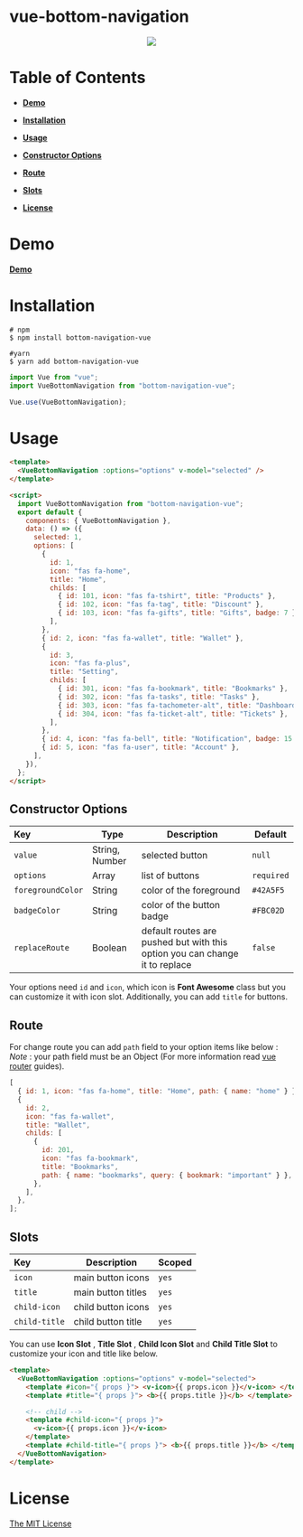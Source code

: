 # vue-bottom-navigation

<p align="center">
<img align="center"  src="https://user-images.githubusercontent.com/58827166/132668893-d7912fe1-40da-4735-a171-90553a92fecd.gif"/>
</p>

# Table of Contents

- [**Demo**](#demo)

- [**Installation**](#installation)

- [**Usage**](#usage)

- [**Constructor Options**](#constructor-options)

- [**Route**](#route)

- [**Slots**](#slots)

* [**License**](#license)

# Demo

[**Demo**](https://vue-bottom-navigation.herokuapp.com/)

# Installation

```shell
# npm
$ npm install bottom-navigation-vue

#yarn
$ yarn add bottom-navigation-vue
```

```js
import Vue from "vue";
import VueBottomNavigation from "bottom-navigation-vue";

Vue.use(VueBottomNavigation);
```

# Usage

```html
<template>
  <VueBottomNavigation :options="options" v-model="selected" />
</template>

<script>
  import VueBottomNavigation from "bottom-navigation-vue";
  export default {
    components: { VueBottomNavigation },
    data: () => ({
      selected: 1,
      options: [
        {
          id: 1,
          icon: "fas fa-home",
          title: "Home",
          childs: [
            { id: 101, icon: "fas fa-tshirt", title: "Products" },
            { id: 102, icon: "fas fa-tag", title: "Discount" },
            { id: 103, icon: "fas fa-gifts", title: "Gifts", badge: 7 },
          ],
        },
        { id: 2, icon: "fas fa-wallet", title: "Wallet" },
        {
          id: 3,
          icon: "fas fa-plus",
          title: "Setting",
          childs: [
            { id: 301, icon: "fas fa-bookmark", title: "Bookmarks" },
            { id: 302, icon: "fas fa-tasks", title: "Tasks" },
            { id: 303, icon: "fas fa-tachometer-alt", title: "Dashboard" },
            { id: 304, icon: "fas fa-ticket-alt", title: "Tickets" },
          ],
        },
        { id: 4, icon: "fas fa-bell", title: "Notification", badge: 15 },
        { id: 5, icon: "fas fa-user", title: "Account" },
      ],
    }),
  };
</script>
```

## Constructor Options

| Key               | Type           | Description                                                                 | Default    |
| :---------------- | -------------- | --------------------------------------------------------------------------- | ---------- |
| `value`           | String, Number | selected button                                                             | `null`     |
| `options`         | Array          | list of buttons                                                             | `required` |
| `foregroundColor` | String         | color of the foreground                                                     | `#42A5F5`  |
| `badgeColor`      | String         | color of the button badge                                                   | `#FBC02D`  |
| `replaceRoute`    | Boolean        | default routes are pushed but with this option you can change it to replace | `false`    |

Your options need `id` and `icon`, which icon is **Font Awesome** class but you can customize it with icon slot.
Additionally, you can add `title` for buttons.

## Route

For change route you can add `path` field to your option items like below : <br />
_Note_ : your path field must be an Object (For more information read [vue router](https://router.vuejs.org/guide/) guides).

```js
[
  { id: 1, icon: "fas fa-home", title: "Home", path: { name: "home" } },
  {
    id: 2,
    icon: "fas fa-wallet",
    title: "Wallet",
    childs: [
      {
        id: 201,
        icon: "fas fa-bookmark",
        title: "Bookmarks",
        path: { name: "bookmarks", query: { bookmark: "important" } },
      },
    ],
  },
];
```

## Slots

| Key           | Description        | Scoped |
| :------------ | ------------------ | ------ |
| `icon`        | main button icons  | `yes`  |
| `title`       | main button titles | `yes`  |
| `child-icon`  | child button icons | `yes`  |
| `child-title` | child button title | `yes`  |

You can use **Icon Slot** , **Title Slot** , **Child Icon Slot** and **Child Title Slot** to customize your icon and title like below.

```html
<template>
  <VueBottomNavigation :options="options" v-model="selected">
    <template #icon="{ props }"> <v-icon>{{ props.icon }}</v-icon> </template>
    <template #title="{ props }"> <b>{{ props.title }}</b> </template>

    <!-- child -->
    <template #child-icon="{ props }">
      <v-icon>{{ props.icon }}</v-icon>
    </template>
    <template #child-title="{ props }"> <b>{{ props.title }}</b> </template>
  </VueBottomNavigation>
</template>
```

# License

[The MIT License](http://opensource.org/licenses/MIT)
